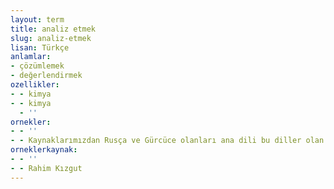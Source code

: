 ```yaml
---
layout: term
title: analiz etmek
slug: analiz-etmek
lisan: Türkçe
anlamlar:
- çözümlemek
- değerlendirmek
ozellikler:
- - kimya
- - kimya
  - ''
ornekler:
- - ''
- - Kaynaklarımızdan Rusça ve Gürcüce olanları ana dili bu diller olan araştırmacıların yardımıyla, Almanca ve Fransızca kaynakları ise bu alanda çalışan profesyonellerin katkılarıyla analiz ettik.
orneklerkaynak:
- - ''
- - Rahim Kızgut
---
```

